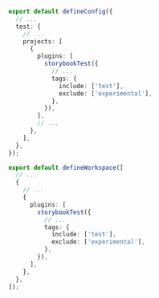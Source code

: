 ```ts filename="vitest.config.ts" renderer="common" tabTitle="Vitest 4"
export default defineConfig({
  // ...
  test: {
    // ...
    projects: [
      {
        plugins: [
          storybookTest({
            // ...
            tags: {
              include: ['test'],
              exclude: ['experimental'],
            },
          }),
        ],
        // ...
      },
    ],
  },
});
```

```ts filename="vitest.workspace.ts" renderer="common" tabTitle="Vitest 3"
export default defineWorkspace([
  // ...
  {
    // ...
    {
      plugins: [
        storybookTest({
          // ...
          tags: {
            include: ['test'],
            exclude: ['experimental'],
          },
        }),
      ],
    },
  },
]);
```
